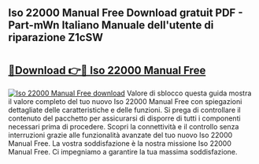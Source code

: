 ## Iso 22000 Manual Free Download gratuit PDF - Part-mWn Italiano Manuale dell'utente di riparazione Z1cSW

# <h2><a href="http://dfd3rp.blite.top/?on=Iso+22000+Manual+Free">🔗Download 👉🔴 Iso 22000 Manual Free</a></h2>

[![Iso 22000 Manual Free download](https://i.imgur.com/lujVjoI.png)](http://dfd3rp.blite.top/?on=Iso+22000+Manual+Free)
Valore di sblocco questa guida mostra il valore completo del tuo nuovo Iso 22000 Manual Free con spiegazioni dettagliate delle caratteristiche e delle funzioni. Si prega di controllare il contenuto del pacchetto per assicurarsi di disporre di tutti i componenti necessari prima di procedere. Scopri la connettività e il controllo senza interruzioni grazie alle funzionalità avanzate del tuo nuovo Iso 22000 Manual Free. La vostra soddisfazione è la nostra missione Iso 22000 Manual Free. Ci impegniamo a garantire la tua massima soddisfazione.
